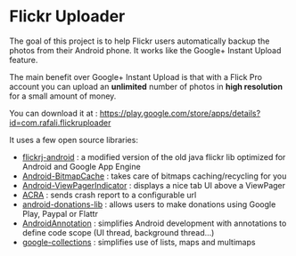 Flickr Uploader
===============

The goal of this project is to help Flickr users automatically backup the photos from their Android phone.
It works like the Google+ Instant Upload feature.

The main benefit over Google+ Instant Upload is that with a Flick Pro account you can upload an **unlimited** number of photos in **high resolution** for a small amount of money.

You can download it at : https://play.google.com/store/apps/details?id=com.rafali.flickruploader


It uses a few open source libraries:
- [flickrj-android](https://code.google.com/p/flickrj-android/) : a modified version of the old java flickr lib optimized for Android and Google App Engine
- [Android-BitmapCache](https://github.com/chrisbanes/Android-BitmapCache) : takes care of bitmaps caching/recycling for you
- [Android-ViewPagerIndicator](https://github.com/JakeWharton/Android-ViewPagerIndicator) : displays a nice tab UI above a ViewPager
- [ACRA](https://github.com/ACRA/acra) : sends crash report to a configurable url
- [android-donations-lib](https://github.com/dschuermann/android-donations-lib) : allows users to make donations using Google Play, Paypal or Flattr
- [AndroidAnnotation](https://github.com/excilys/androidannotations) : simplifies Android development with annotations to define code scope (UI thread, background thread…)
- [google-collections](https://code.google.com/p/google-collections/) : simplifies use of lists, maps and multimaps 
